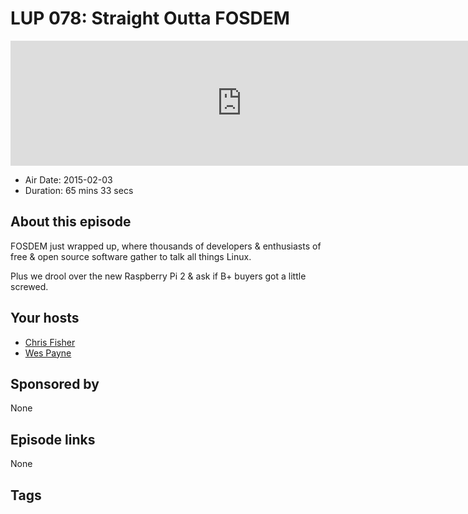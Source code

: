 # LUP 078: Straight Outta FOSDEM

<iframe src="https://player.fireside.fm/v2/RUkczH-V+gViYTLw7?theme=dark" width="740" height="200" frameborder="0" scrolling="no"></iframe>

* Air Date: 2015-02-03
* Duration: 65 mins 33 secs

## About this episode

FOSDEM just wrapped up, where thousands of developers & enthusiasts of free & open source software gather to talk all things Linux. 

Plus we drool over the new Raspberry Pi 2 & ask if B+ buyers got a little screwed.

## Your hosts
* [Chris Fisher](https://linuxunplugged.com/hosts/chrislas)
* [Wes Payne](https://linuxunplugged.com/hosts/wes)

## Sponsored by

None



## Episode links

None



## Tags

